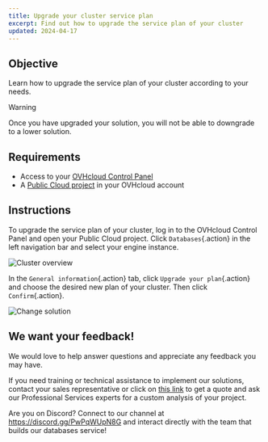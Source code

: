 ```yaml
---
title: Upgrade your cluster service plan
excerpt: Find out how to upgrade the service plan of your cluster
updated: 2024-04-17
---
```


## Objective

Learn how to upgrade the service plan of your cluster according to your needs.

> [!warning]
> Once you have upgraded your solution, you will not be able to downgrade to a lower solution.
>

## Requirements

- Access to your [OVHcloud Control Panel](https://ca.ovh.com/auth/?action=gotomanager&from=https://www.ovh.com/ca/en/&ovhSubsidiary=ca) 
- A [Public Cloud project](https://www.ovhcloud.com/en-ca/public-cloud/) in your OVHcloud account

## Instructions

To upgrade the service plan of your cluster, log in to the OVHcloud Control Panel and open your Public Cloud project. Click `Databases`{.action} in the left navigation bar and select your engine instance.

![Cluster overview](images_cluster_overview.png)

In the `General information`{.action} tab, click `Upgrade your plan`{.action} and choose the desired new plan of your cluster. Then click `Confirm`{.action}.

![Change solution](plan_change_view.png)

## We want your feedback!

We would love to help answer questions and appreciate any feedback you may have.

If you need training or technical assistance to implement our solutions, contact your sales representative or click on [this link](https://www.ovhcloud.com/en-ca/professional-services/) to get a quote and ask our Professional Services experts for a custom analysis of your project.

Are you on Discord? Connect to our channel at <https://discord.gg/PwPqWUpN8G> and interact directly with the team that builds our databases service!

